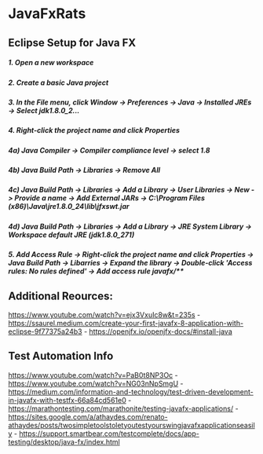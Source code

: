 # JavaFxRats
## Eclipse Setup for Java FX
##### 1. Open a new workspace
##### 2. Create a basic Java project
##### 3. In the File menu, click Window -> Preferences -> Java -> Installed JREs -> Select jdk1.8.0_2...
##### 4. Right-click the project name and click Properties
##### 4a) Java Compiler -> Compiler compliance level -> select 1.8
##### 4b) Java Build Path -> Libraries -> Remove All
##### 4c) Java Build Path -> Libraries -> Add a Library -> User Libraries -> New -> Provide a name -> Add External JARs -> C:\Program Files (x86)\Java\jre1.8.0_24\lib\jfxswt.jar
##### 4d) Java Build Path -> Libraries -> Add a Library -> JRE System Library -> Workspace default JRE (jdk1.8.0_271)
##### 5. Add Access Rule -> Right-click the project name and click Properties -> Java Build Path -> Libarries -> Expand the library -> Double-click 'Access rules: No rules defined' -> Add access rule javafx/**
## Additional Reources:
https://www.youtube.com/watch?v=ejx3VxuIc8w&t=235s - 
https://ssaurel.medium.com/create-your-first-javafx-8-application-with-eclipse-9f77375a24b3 - 
https://openjfx.io/openjfx-docs/#install-java
## Test Automation Info
https://www.youtube.com/watch?v=PaB0t8NP3Oc - 
https://www.youtube.com/watch?v=NG03nNpSmgU - 
https://medium.com/information-and-technology/test-driven-development-in-javafx-with-testfx-66a84cd561e0 - 
https://marathontesting.com/marathonite/testing-javafx-applications/ - 
https://sites.google.com/a/athaydes.com/renato-athaydes/posts/twosimpletoolstoletyoutestyourswingjavafxapplicationseasily - 
https://support.smartbear.com/testcomplete/docs/app-testing/desktop/java-fx/index.html
